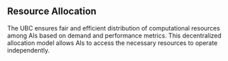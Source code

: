 ## Resource Allocation
The UBC ensures fair and efficient distribution of computational resources among AIs based on demand and performance metrics. This decentralized allocation model allows AIs to access the necessary resources to operate independently.

